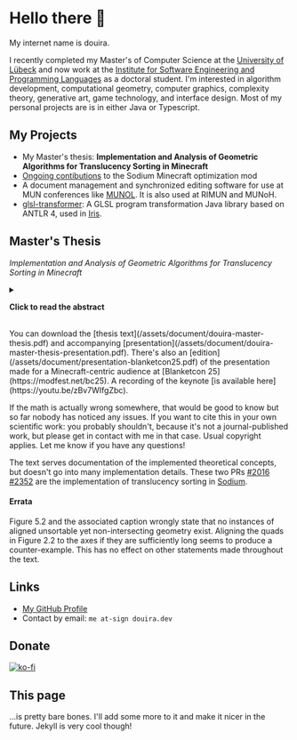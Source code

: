 # Hello there 👋

My internet name is douira.

I recently completed my Master's of Computer Science at the [University of Lübeck](https://www.uni-luebeck.de/universitaet/universitaet.html) and now work at the [Institute for Software Engineering and Programming Languages](https://www.isp.uni-luebeck.de/) as a doctoral student. I'm interested in algorithm development, computational geometry, computer graphics, complexity theory, generative art, game technology, and interface design. Most of my personal projects are is in either Java or Typescript.

## My Projects

- My Master's thesis: **Implementation and Analysis of Geometric Algorithms for Translucency Sorting in Minecraft**
- [Ongoing contibutions](https://github.com/CaffeineMC/sodium-fabric/pulls?q=is%3Apr+author%3Adouira) to the Sodium Minecraft optimization mod
- A document management and synchronized editing software for use at MUN conferences like [MUNOL](https://munol.org/). It is also used at RIMUN and MUNoH.
- [glsl-transformer](https://github.com/IrisShaders/glsl-transformer): A GLSL program transformation Java library based on ANTLR 4, used in [Iris](https://github.com/IrisShaders/Iris/).

## Master's Thesis

_Implementation and Analysis of Geometric Algorithms for Translucency Sorting in Minecraft_

<details>

<summary>

<b>Click to read the abstract</b>

</summary>

Ordering translucent quadrilaterals (quads) by descending depth produces a correct image with alpha-blended translucency. Generating such an order efficiently with a moving camera is challenging in general. Since translucency is common in computer graphics, a multitude of techniques have been developed for it, but none is universally optimal. This work implements quad-based translucency sorting in Sodium, a Minecraft modification focused on rendering performance. A sort order is obtained by topologically sorting a visibility graph over the quads with respect to a polytope of view points. However, this algorithm's quadratic runtime and potential for sort failure when being approximated limit its suitability to static sorting. Axis-aligned multi-partition trees without quad fragmentation can be used instead. They are efficiently built with a projected interval scanning algorithm and generate dynamic sort orders 60 percent faster than sorting quads by distance. Together, these techniques improve visual correctness and provide a performant translucency sorting system. Unaligned partitioning, although not necessary for Minecraft, fully exploits partitionable geometry and lends itself to interpretation in parameter space. It is given a polynomial upper bound and options for transferring a lower bound from linear constraint solving.

</details>
<br>
You can download the [thesis text](/assets/document/douira-master-thesis.pdf) and accompanying [presentation](/assets/document/douira-master-thesis-presentation.pdf). There's also an [edition](/assets/document/presentation-blanketcon25.pdf) of the presentation made for a Minecraft-centric audience at [Blanketcon 25](https://modfest.net/bc25). A recording of the keynote [is available here](https://youtu.be/zBv7WIfgZbc).

If the math is actually wrong somewhere, that would be good to know but so far nobody has noticed any issues. If you want to cite this in your own scientific work: you probably shouldn't, because it's not a journal-published work, but please get in contact with me in that case. Usual copyright applies. Let me know if you have any questions!

The text serves documentation of the implemented theoretical concepts, but doesn't go into many implementation details. These two PRs [#2016](https://github.com/CaffeineMC/sodium-fabric/pull/2016) [#2352](https://github.com/CaffeineMC/sodium-fabric/pull/2352) are the implementation of translucency sorting in [Sodium](https://github.com/CaffeineMC/sodium-fabric).

#### Errata

Figure 5.2 and the associated caption wrongly state that no instances of aligned unsortable yet non-intersecting geometry exist. Aligning the quads in Figure 2.2 to the axes if they are sufficiently long seems to produce a counter-example. This has no effect on other statements made throughout the text.

## Links

- [My GitHub Profile](https://github.com/douira/)
- Contact by email: `me at-sign douira.dev`

## Donate

[![ko-fi](https://ko-fi.com/img/githubbutton_sm.svg)](https://ko-fi.com/A0A27Y8FJ)

## This page

...is pretty bare bones. I'll add some more to it and make it nicer in the future. Jekyll is very cool though!
